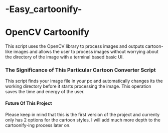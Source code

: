 # -Easy_cartoonify-

# OpenCV Cartoonify

This script uses the OpenCV library to process images and outputs cartoon-like images and allows the user to process images without worrying about the directory of the image with a terminal based basic UI. 

### The Significance of This Particular Cartoon Converter Script

This script finds your image file in your pc and automatically changes its the working directory before it starts processing the image. This operation saves the time and energy of the user.  

#### Future Of This Project

Please keep in mind that this is the first version of the project and currenty only has 2 options for the cartoon styles. I will add much more depth to the cartoonify-ing process later on.
